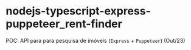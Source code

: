 # nodejs-typescript-express-puppeteer_rent-finder
POC: API para para pesquisa de imóveis (`Express` + `Puppeteer`) (Out/23)
